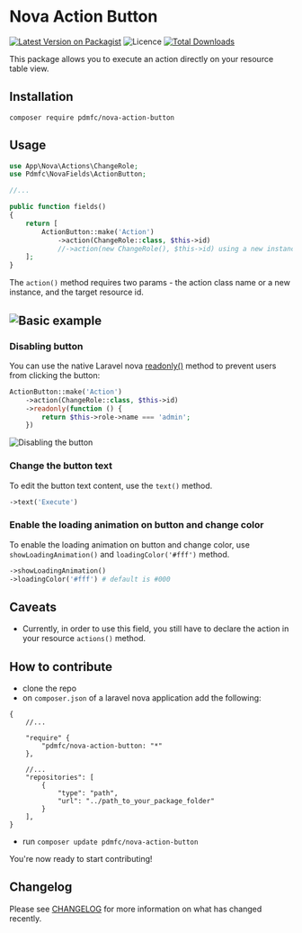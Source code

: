 # Nova Action Button

[![Latest Version on Packagist](https://img.shields.io/packagist/v/pdmfc/nova-action-button?style=flat-square)](https://packagist.org/packages/pdmfc/nova-action-button)
![Licence](https://img.shields.io/github/license/pdmfc/nova-action-button?style=flat-square)
[![Total Downloads](https://poser.pugx.org/pdmfc/nova-action-button/downloads?format=flat-square)](https://packagist.org/packages/pdmfc/nova-action-button)

This package allows you to execute an action directly on your resource table view.

## Installation

```shell
composer require pdmfc/nova-action-button
```

## Usage

```php
use App\Nova\Actions\ChangeRole;
use Pdmfc\NovaFields\ActionButton;

//...

public function fields()
{
    return [
        ActionButton::make('Action')
            ->action(ChangeRole::class, $this->id)
            //->action(new ChangeRole(), $this->id) using a new instance
    ];
}
```

The `action()` method requires two params - the action class name or a new instance, and the target resource id.

## ![Basic example](images/basic_example.png)

### Disabling button

You can use the native Laravel nova [readonly()](https://nova.laravel.com/docs/3.0/resources/fields.html#readonly-fields) method to prevent users from clicking the button:

```php
ActionButton::make('Action')
    ->action(ChangeRole::class, $this->id)
    ->readonly(function () {
        return $this->role->name === 'admin';
    })
```

![Disabling the button](images/disable_example.png)

### Change the button text

To edit the button text content, use the `text()` method.
```php
->text('Execute')
```

### Enable the loading animation on button and change color

To enable the loading animation on button and change color, use `showLoadingAnimation()` and `loadingColor('#fff')` method.
```php
->showLoadingAnimation()
->loadingColor('#fff') # default is #000
```

## Caveats

- Currently, in order to use this field, you still have to declare the action in your resource `actions()` method.

## How to contribute

- clone the repo
- on `composer.json` of a laravel nova application add the following:

```
{
    //...

    "require" {
        "pdmfc/nova-action-button: "*"
    },

    //...
    "repositories": [
        {
            "type": "path",
            "url": "../path_to_your_package_folder"
        }
    ],
}
```

- run `composer update pdmfc/nova-action-button`

You're now ready to start contributing!

## Changelog

Please see [CHANGELOG](CHANGELOG.md) for more information on what has changed recently.
